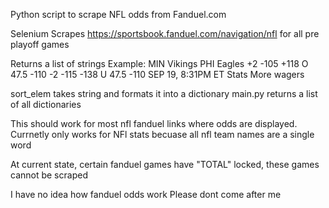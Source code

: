 Python script to scrape NFL odds from Fanduel.com

Selenium Scrapes https://sportsbook.fanduel.com/navigation/nfl for all pre playoff games

Returns a list of strings
Example: MIN Vikings PHI Eagles +2 -105 +118 O 47.5 -110 -2 -115 -138 U 47.5 -110 SEP 19, 8:31PM ET Stats More wagers

sort_elem takes string and formats it into a dictionary
main.py returns a list of all dictionaries 


This should work for most nfl fanduel links where odds are displayed.
Currnetly only works for NFl stats becuase all nfl team names are a single word

At current state, certain fanduel games have "TOTAL" locked, these games cannot be scraped

I have no idea how fanduel odds work Please dont come after me





